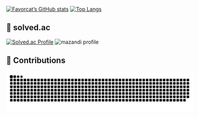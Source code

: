 [![Favorcat’s GitHub stats](https://github-readme-stats.vercel.app/api?username=favorcat&count_private=true&show_icons=true&theme=buefy&hide_border=true)](https://github.com/anuraghazra/github-readme-stats) [![Top Langs](https://github-readme-stats.vercel.app/api/top-langs/?username=favorcat&layout=compact&theme=buefy&hide_border=true&hide=html,jupyter%20notebook)](https://github.com/anuraghazra/github-readme-stats)

## 📝 solved.ac
[![Solved.ac Profile](http://mazassumnida.wtf/api/v2/generate_badge?boj=favorcat)](https://solved.ac/favorcat) 
![mazandi profile](http://mazandi.herokuapp.com/api?handle=favorcat&theme=warm)
   
## 🐍 Contributions
![](https://raw.githubusercontent.com/favorcat/favorcat/output/github-contribution-grid-snake.svg)
